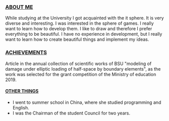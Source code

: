 <body>

### **<u>ABOUT ME</u>**
<p>
   While studying at the University I got acquainted with the it sphere. It is very diverse and interesting. I was interested in the sphere of games. I really want to learn how to develop them. I like to draw and therefore I prefer everything to be beautiful. I have no experience in development, but I really want to learn how to create beautiful things and implement my ideas.
</p>

### **<u>ACHIEVEMENTS</u>**
<p>
	Article in the annual collection of scientific works of BSU "modeling of damage under elliptic loading of half-space by boundary elements", as the work was selected for the grant competition of the Ministry of education 2019.
</p>

#### **<u>OTHER THINGS</u>**
<p>
	<ul>
	<li>I went to summer school in China, where she studied programming and English.</li>
    <li> I was the Chairman of the student Council for two years.</li>
    </ul> 
</p>
</body>







